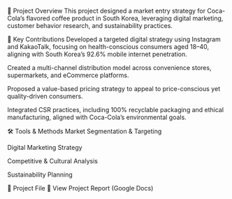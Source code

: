 📁 Project Overview
This project designed a market entry strategy for Coca-Cola’s flavored coffee product in South Korea, leveraging digital marketing, customer behavior research, and sustainability practices.

🧠 Key Contributions
Developed a targeted digital strategy using Instagram and KakaoTalk, focusing on health-conscious consumers aged 18–40, aligning with South Korea’s 92.6% mobile internet penetration.

Created a multi-channel distribution model across convenience stores, supermarkets, and eCommerce platforms.

Proposed a value-based pricing strategy to appeal to price-conscious yet quality-driven consumers.

Integrated CSR practices, including 100% recyclable packaging and ethical manufacturing, aligned with Coca-Cola’s environmental goals.

🛠️ Tools & Methods
Market Segmentation & Targeting

Digital Marketing Strategy

Competitive & Cultural Analysis

Sustainability Planning

📎 Project File
📄 View Project Report (Google Docs)
